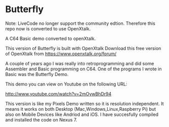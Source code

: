 Butterfly
=========

Note: LiveCode no longer support the community edtion. Therefore this repo now is converted to use OpenXtalk.

A C64 Basic demo converted to openXtalk.

This version of Butterfly is built with OpenXtalk
Download this free version of OpenXtalk from https://www.openxtalk.org/forum/

A couple of years ago I was really into retroprogramming and did some Assembler and Basic programming on C64.
One of the programs I wrote in Basic was the Butterfly Demo.

This demo you can view on Youtube on the following URL:

http://www.youtube.com/watch?v=2mOywBhDr94


This version is like my Pixels Demo written so it is resolution independent. It means it works on both Desktop (Mac,Windows,Linux,Raspberry Pi)
but also on Mobile Devices like Andriod and iOS. I have succesfully compiled and installed the code on Nexus 7.
